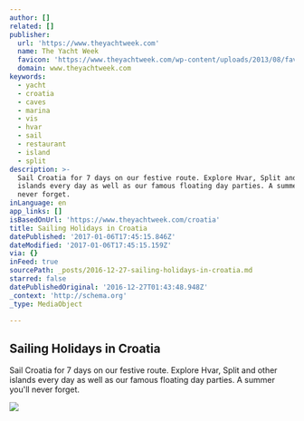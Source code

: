 ```yaml
---
author: []
related: []
publisher:
  url: 'https://www.theyachtweek.com'
  name: The Yacht Week
  favicon: 'https://www.theyachtweek.com/wp-content/uploads/2013/08/favicon-24.png'
  domain: www.theyachtweek.com
keywords:
  - yacht
  - croatia
  - caves
  - marina
  - vis
  - hvar
  - sail
  - restaurant
  - island
  - split
description: >-
  Sail Croatia for 7 days on our festive route. Explore Hvar, Split and other
  islands every day as well as our famous floating day parties. A summer you'll
  never forget.
inLanguage: en
app_links: []
isBasedOnUrl: 'https://www.theyachtweek.com/croatia'
title: Sailing Holidays in Croatia
datePublished: '2017-01-06T17:45:15.846Z'
dateModified: '2017-01-06T17:45:15.159Z'
via: {}
inFeed: true
sourcePath: _posts/2016-12-27-sailing-holidays-in-croatia.md
starred: false
datePublishedOriginal: '2016-12-27T01:43:48.948Z'
_context: 'http://schema.org'
_type: MediaObject

---
```

<article style=""><h1>Sailing Holidays in Croatia</h1><p>Sail Croatia for 7 days on our festive route. Explore Hvar, Split and other islands every day as well as our famous floating day parties. A summer you'll never forget.</p><img src="https://cdn.theyachtweek.com/assets/public/img/base/start/circle-raft-facebook.jpg" /></article>